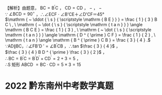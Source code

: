 【解析】由题意， $\mathrm { B C } { = } \mathrm { B } ^ { \prime } \mathrm { C }$ ， $\mathrm { C D } { = } \mathrm { C D }$ ， $-$ ， $-$   
∵ $\angle \mathrm { B C D } = 9 0 ^ { \circ }$ ，∴∠ECF $\cdot$ ∠B'CE＋∠D'CF＝45°  
$\mathrm {  ~ \ddot { \ s } { \scriptstyle \mathrm { B E } } } = \frac { 1 } { 3 } B C \ , \ \mathrm {  ~ \dot { \ s } { \scriptstyle \mathrm { t a n } } } \angle \mathrm { B C E } = \frac { 1 } { 3 } , \ \mathrm {  ~ \dot { \ s } { \scriptstyle \mathrm { t a n } } } \angle \mathrm { D ^ { \prime } C F } = \frac { 1 } { 2 } , \ \mathrm { t a n } \angle \mathrm { B ^ { \prime } C B } = \frac { 3 } { 4 } .$   
∵AD∥BC，∴∠FB'D $\prime { = } \angle \mathrm { B ^ { \prime } C B }$ ，∴tan $\frac { 3 } { 4 }$ ，  
$\frac { 3 } { 4 } B D ^ { \prime } \frac { 3 } { 2 }$ ，  
$\therefore \mathrm { B C } = \mathrm { B ^ { \prime } C } = \mathrm { B ^ { \prime } D ^ { \prime } } + \mathrm { C D ^ { \prime } } = 2 + 3 = 5$ ，  
∴S 矩形 ABCD $= \mathrm { B C } \cdot \mathrm { C D } { = } 5 { \times } 3 { = } 1 5$
# 2022 黔东南州中考数学真题

